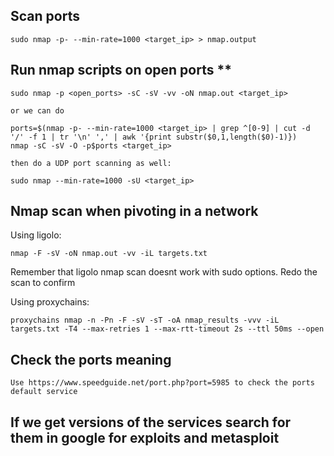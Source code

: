 ## Scan ports
	
	sudo nmap -p- --min-rate=1000 <target_ip> > nmap.output

## Run nmap scripts on open ports **

	sudo nmap -p <open_ports> -sC -sV -vv -oN nmap.out <target_ip>

	or we can do

	ports=$(nmap -p- --min-rate=1000 <target_ip> | grep ^[0-9] | cut -d '/'​ -f 1 | tr ​'\n'​ ​','​ | awk '{print substr($0,1,length($0)-1)})
	nmap -sC -sV -O -p​$ports​ <target_ip>

	then do a UDP port scanning as well:

	sudo nmap --min-rate=1000 -sU <target_ip>

## Nmap scan when pivoting in a network

Using ligolo:

	nmap -F -sV -oN nmap.out -vv -iL targets.txt

Remember that ligolo nmap scan doesnt work with sudo options. Redo the scan to confirm

Using proxychains:

	proxychains nmap -n -Pn -F -sV -sT -oA nmap_results -vvv -iL targets.txt -T4 --max-retries 1 --max-rtt-timeout 2s --ttl 50ms --open


## Check the ports meaning

	Use https://www.speedguide.net/port.php?port=5985 to check the ports default service

## If we get versions of the services search for them in google for exploits and metasploit

